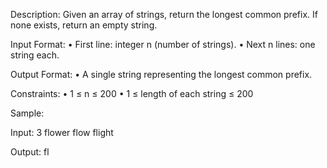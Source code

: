 Description:
Given an array of strings, return the longest common prefix. If
none exists, return an empty string.

Input Format:
• First line: integer n (number of strings).
• Next n lines: one string each.

Output Format:
• A single string representing the longest common prefix.

Constraints:
• 1 ≤ n ≤ 200
• 1 ≤ length of each string ≤ 200

Sample:

Input:
3
flower
flow
flight

Output:
fl
